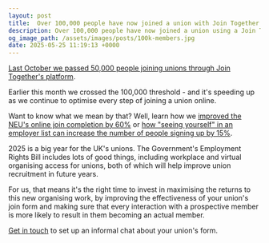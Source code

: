 ```yaml
---
layout: post
title:  Over 100,000 people have now joined a union with Join Together
description: Over 100,000 people have now joined a union using a Join Together-powered form
og_image_path: /assets/images/posts/100k-members.jpg
date: 2025-05-25 11:19:13 +0000
---
```


[Last October we passed 50,000 people joining unions through Join Together's platform](https://jointogether.online/post/2024-10-09-fifty-thousand-new-union-members/). 

Earlier this month we crossed the 100,000 threshold - and it's speeding up as we continue to optimise every step of joining a union online.

Want to know what we mean by that? Well, learn how we [improved the NEU's online join completion by 60%](https://jointogether.online/post/2025-03-13-neu-online-join-case-study/) or [how "seeing yourself" in an employer list can increase the number of people signing up by 15%](https://jointogether.online/post/2025-05-15-how-seeing-yourself-helps-increase-conversion-up-to-15%25/).

2025 is a big year for the UK's unions. The Government's Employment Rights Bill includes lots of good things, including workplace and virtual organising access for unions, both of which will help improve union recruitment in future years. 

For us, that means it's the right time to invest in maximising the returns to this new organising work, by improving the effectiveness of your union's join form and making sure that every interaction with a prospective member is more likely to result in them becoming an actual member.

[Get in touch](mailto:hello@jointogether.online) to set up an informal chat about your union's form. 
